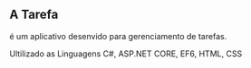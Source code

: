 ## A Tarefa
é um aplicativo desenvido para gerenciamento de tarefas.

Ultilizado as Linguagens C#, ASP.NET CORE, EF6, HTML, CSS